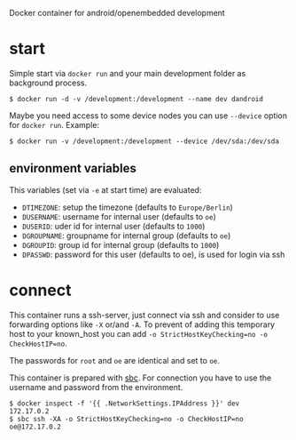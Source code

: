 
Docker container for android/openembedded development

# start

Simple start via `docker run` and your main development folder as background
process.

    $ docker run -d -v /development:/development --name dev dandroid

Maybe you need access to some device nodes you can use `--device` option for
`docker run`. Example:

    $ docker run -v /development:/development --device /dev/sda:/dev/sda

## environment variables

This variables (set via `-e` at start time) are evaluated:

* `DTIMEZONE`: setup the timezone (defaults to `Europe/Berlin`)
* `DUSERNAME`: username for internal user (defaults to `oe`)
* `DUSERID`: uder id for internal user (defaults to `1000`)
* `DGROUPNAME`: groupname for internal group (defaults to `oe`)
* `DGROUPID`: group id for internal group (defaults to `1000`)
* `DPASSWD`: password for this user (defaults to oe), is used for login via ssh

# connect

This container runs a ssh-server, just connect via ssh and consider to use
forwarding options like `-X` or/and `-A`. To prevent of adding this temporary
host to your known_host you can add `-o StrictHostKeyChecking=no -o CheckHostIP=no`.

The passwords for `root` and `oe` are identical and set to `oe`.

This container is prepared with [sbc]. For connection you have to use the
username and password from the environment.

    $ docker inspect -f '{{ .NetworkSettings.IPAddress }}' dev
    172.17.0.2
    $ sbc ssh -XA -o StrictHostKeyChecking=no -o CheckHostIP=no oe@172.17.0.2

[sbc]: https://github.com/turicas/sbc

